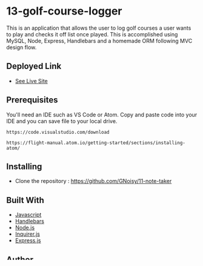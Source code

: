 # 13-golf-course-logger

This is an application that allows the user to log golf courses a user wants to play and checks it off list once played. This is accomplished using MySQL, Node, Express, Handlebars and a homemade ORM following MVC design flow.



## Deployed Link

* [See Live Site](https://radiant-castle-84757.herokuapp.com/)

## Prerequisites

You'll need an IDE such as VS Code or Atom. Copy and paste code into your IDE and you can save file to your local drive.

```
https://code.visualstudio.com/download

https://flight-manual.atom.io/getting-started/sections/installing-atom/
```

## Installing

- Clone the repository : https://github.com/GNoisy/11-note-taker 


## Built With

* [Javascript](https://developer.mozilla.org/en-US/docs/Web/JavaScript)
* [Handlebars](https://handlebarsjs.com/)
* [Node.js](https://nodejs.org/en/)
* [Inquirer.js](https://www.npmjs.com/package/inquirer#questions)
* [Express.js](https://expressjs.com/)


## Author

* **Giovanni Noisy**

- [Github](https://github.com/GNoisy)
- [LinkedIn](https://www.linkedin.com/in/giovanni-noisy-04098989/)

### Acknowledgments

* MDN 
* w3schools